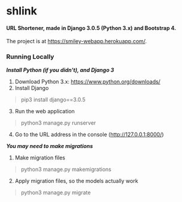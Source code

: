 # shlink
#### URL Shortener, made in Django 3.0.5 (Python 3.x) and Bootstrap 4.
The project is at https://smiley-webapp.herokuapp.com/.


### Running Locally

***Install Python (if you didn't), and Django 3***
1. Download Python 3.x: https://www.python.org/downloads/
2. Install Django
> pip3 install django==3.0.5
3. Run the web application
> python3 manage.py runserver 
4. Go to the URL address in the console (http://127.0.0.1:8000/)

***You may need to make migrations***
1. Make migration files
> python3 manage.py makemigrations
2. Apply migration files, so the models actually work
> python3 manage.py migrate
